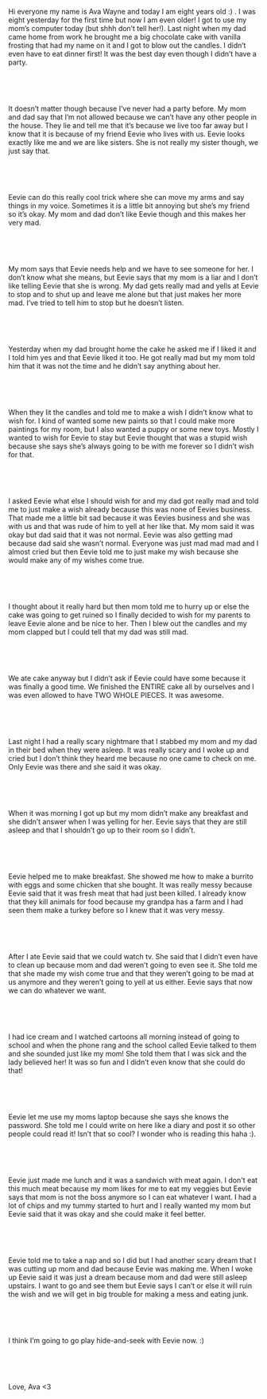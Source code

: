 Hi everyone my name is Ava Wayne and today I am eight years old :) . I was eight yesterday for the first time but now I am even older! I got to use my mom’s computer today (but shhh don’t tell her!). Last night when my dad came home from work he brought me a big chocolate cake with vanilla frosting that had my name on it and I got to blow out the candles. I didn’t even have to eat dinner first! It was the best day even though I didn’t have a party.

&#x200B;

&#x200B;

It doesn’t matter though because I’ve never had a party before. My mom and dad say that I’m not allowed because we can’t have any other people in the house. They lie and tell me that it’s because we live too far away but I know that it is because of my friend Eevie who lives with us. Eevie looks exactly like me and we are like sisters. She is not really my sister though, we just say that.

&#x200B;

&#x200B;

Eevie can do this really cool trick where she can move my arms and say things in my voice. Sometimes it is a little bit annoying but she’s my friend so it’s okay. My mom and dad don’t like Eevie though and this makes her very mad.

&#x200B;

&#x200B;

My mom says that Eevie needs help and we have to see someone for her. I don’t know what she means, but Eevie says that my mom is a liar and I don’t like telling Eevie that she is wrong. My dad gets really mad and yells at Eevie to stop and to shut up and leave me alone but that just makes her more mad. I’ve tried to tell him to stop but he doesn’t listen.

&#x200B;

&#x200B;

Yesterday when my dad brought home the cake he asked me if I liked it and I told him yes and that Eevie liked it too. He got really mad but my mom told him that it was not the time and he didn’t say anything about her.

&#x200B;

&#x200B;

When they lit the candles and told me to make a wish I didn’t know what to wish for. I kind of wanted some new paints so that I could make more paintings for my room, but I also wanted a puppy or some new toys. Mostly I wanted to wish for Eevie to stay but Eevie thought that was a stupid wish because she says she’s always going to be with me forever so I didn’t wish for that.

&#x200B;

&#x200B;

I asked Eevie what else I should wish for and my dad got really mad and told me to just make a wish already because this was none of Eevies business. That made me a little bit sad because it was Eevies business and she was with us and that was rude of him to yell at her like that. My mom said it was okay but dad said that it was not normal. Eevie was also getting mad because dad said she wasn’t normal. Everyone was just mad mad mad and I almost cried but then Eevie told me to just make my wish because she would make any of my wishes come true.

&#x200B;

&#x200B;

I thought about it really hard but then mom told me to hurry up or else the cake was going to get ruined so I finally decided to wish for my parents to leave Eevie alone and be nice to her. Then I blew out the candles and my mom clapped but I could tell that my dad was still mad.

&#x200B;

&#x200B;

We ate cake anyway but I didn’t ask if Eevie could have some because it was finally a good time. We finished the ENTIRE cake all by ourselves and I was even allowed to have TWO WHOLE PIECES. It was awesome.

&#x200B;

&#x200B;

Last night I had a really scary nightmare that I stabbed my mom and my dad in their bed when they were asleep. It was really scary and I woke up and cried but I don’t think they heard me because no one came to check on me. Only Eevie was there and she said it was okay.

&#x200B;

&#x200B;

When it was morning I got up but my mom didn’t make any breakfast and she didn’t answer when I was yelling for her. Eevie says that they are still asleep and that I shouldn’t go up to their room so I didn’t.

&#x200B;

&#x200B;

Eevie helped me to make breakfast. She showed me how to make a burrito with eggs and some chicken that she bought. It was really messy because Eevie said that it was fresh meat that had just been killed. I already know that they kill animals for food because my grandpa has a farm and I had seen them make a turkey before so I knew that it was very messy.

&#x200B;

&#x200B;

After I ate Eevie said that we could watch tv. She said that I didn’t even have to clean up because mom and dad weren’t going to even see it. She told me that she made my wish come true and that they weren’t going to be mad at us anymore and they weren’t going to yell at us either. Eevie says that now we can do whatever we want.

&#x200B;

&#x200B;

I had ice cream and I watched cartoons all morning instead of going to school and when the phone rang and the school called Eevie talked to them and she sounded just like my mom! She told them that I was sick and the lady believed her! It was so fun and I didn’t even know that she could do that!

&#x200B;

&#x200B;

Eevie let me use my moms laptop because she says she knows the password. She told me I could write on here like a diary and post it so other people could read it! Isn’t that so cool? I wonder who is reading this haha :).

&#x200B;

&#x200B;

Eevie just made me lunch and it was a sandwich with meat again. I don't eat this much meat because my mom likes for me to eat my veggies but Eevie says that mom is not the boss anymore so I can eat whatever I want. I had a lot of chips and my tummy started to hurt and I really wanted my mom but Eevie said that it was okay and she could make it feel better.

&#x200B;

&#x200B;

Eevie told me to take a nap and so I did but I had another scary dream that I was cutting up mom and dad because Eevie was making me. When I woke up Eevie said it was just a dream because mom and dad were still asleep upstairs. I want to go and see them but Eevie says I can’t or else it will ruin the wish and we will get in big trouble for making a mess and eating junk.

&#x200B;

&#x200B;

I think I’m going to go play hide-and-seek with Eevie now. :)

&#x200B;

&#x200B;

Love, Ava <3